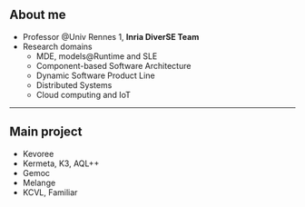 ## About me
- Professor @Univ Rennes 1, **Inria DiverSE Team**
- Research domains
  - MDE, models@Runtime and SLE
  - Component-based Software Architecture
  - Dynamic Software Product Line
  - Distributed Systems
  - Cloud computing and IoT

----

## Main project

- Kevoree
- Kermeta, K3, AQL++
- Gemoc
- Melange
- KCVL, Familiar
